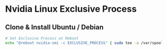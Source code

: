 # Nvidia Linux Exclusive Process

## Clone & Install Ubuntu / Debian
```bash
# Set Exclusive Process at Reboot
echo "@reboot nvidia-smi -c EXCLUSIVE_PROCESS" | sudo tee -a /var/spool/cron/crontabs/root
```
